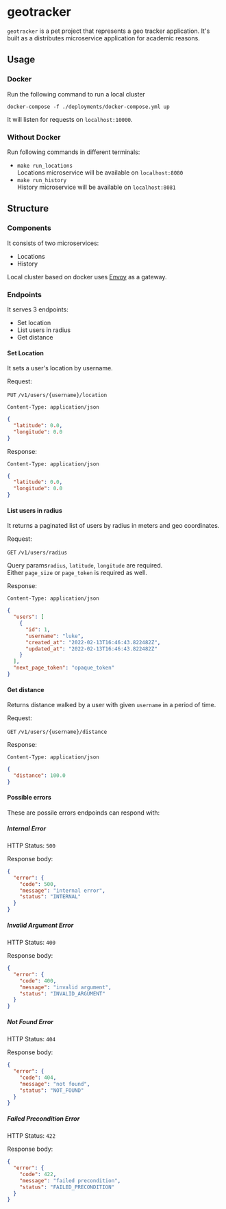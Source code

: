 # geotracker

`geotracker` is a pet project that represents a geo tracker application.
It's built as a distributes microservice application for academic reasons.

## Usage

### Docker

Run the following command to run a local cluster

`docker-compose -f ./deployments/docker-compose.yml up`

It will listen for requests on `localhost:10000`.

### Without Docker

Run following commands in different terminals:

- `make run_locations`  
  Locations microservice will be available on `localhost:8080`
- `make run_history`  
  History microservice will be available on `localhost:8081`

## Structure

### Components

It consists of two microservices:
- Locations
- History

Local cluster based on docker uses [Envoy][envoy] as a gateway.

### Endpoints

It serves 3 endpoints:
- Set location
- List users in radius
- Get distance

#### Set Location

It sets a user's location by username.

Request:

`PUT` `/v1/users/{username}/location`

`Content-Type: application/json`

```json
{
  "latitude": 0.0,
  "longitude": 0.0
}
```

Response:

`Content-Type: application/json`

```json
{
  "latitude": 0.0,
  "longitude": 0.0
}
```

#### List users in radius

It returns a paginated list of users by radius in meters and geo coordinates.

Request:

`GET` `/v1/users/radius`

Query params`radius`, `latitude`, `longitude` are required.  
Either `page_size` or `page_token` is required as well.

Response:

`Content-Type: application/json`

```json
{
  "users": [
    {
      "id": 1,
      "username": "luke",
      "created_at": "2022-02-13T16:46:43.822482Z",
      "updated_at": "2022-02-13T16:46:43.822482Z"
    }
  ],
  "next_page_token": "opaque_token"
}
```

#### Get distance

Returns distance walked by a user with given `username` in a period of time.

Request:

`GET` `/v1/users/{username}/distance`

Response:

`Content-Type: application/json`

```json
{
  "distance": 100.0
}
```

#### Possible errors

These are possile errors endpoinds can respond with:

##### Internal Error

HTTP Status: `500`

Response body:

```json
{
  "error": {
    "code": 500,
    "message": "internal error",
    "status": "INTERNAL"
  }
}
```

##### Invalid Argument Error

HTTP Status: `400`

Response body:

```json
{
  "error": {
    "code": 400,
    "message": "invalid argument",
    "status": "INVALID_ARGUMENT"
  }
}
```

##### Not Found Error

HTTP Status: `404`

Response body:

```json
{
  "error": {
    "code": 404,
    "message": "not found",
    "status": "NOT_FOUND"
  }
}
```

##### Failed Precondition Error
 
HTTP Status: `422`

Response body:

```json
{
  "error": {
    "code": 422,
    "message": "failed precondition",
    "status": "FAILED_PRECONDITION"
  }
}
```
 
[envoy]: https://www.envoyproxy.io/